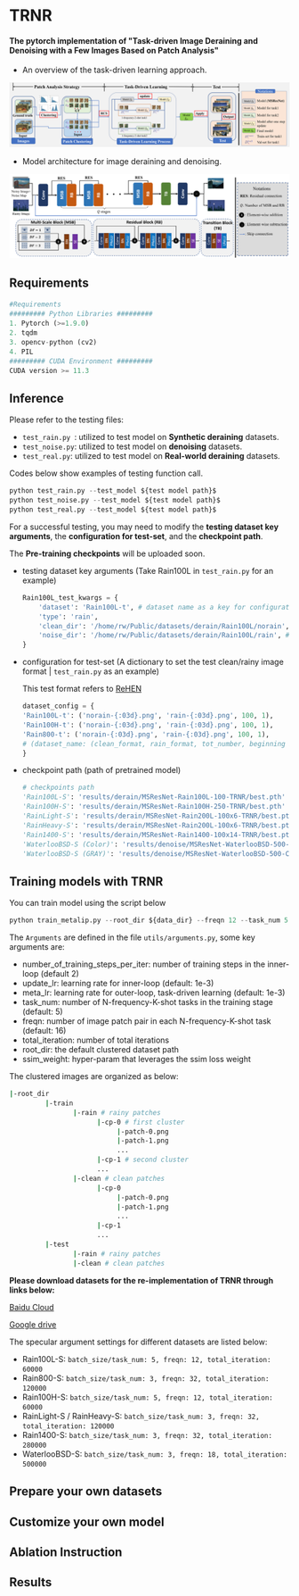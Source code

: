 # TRNR
#### The pytorch implementation of "Task-driven Image Deraining and Denoising with a Few Images Based on Patch Analysis"

* An overview of the task-driven learning approach.

![img](feature_visualization/TRNR.png)

* Model architecture for image deraining and denoising. 

![img](feature_visualization/net.png)

## Requirements

```python
#Requirements
######### Python Libraries #########
1. Pytorch (>=1.9.0)
2. tqdm
3. opencv-python (cv2)
4. PIL
######### CUDA Environment #########
CUDA version >= 11.3
```

## Inference

Please refer to the testing files:

- `test_rain.py `: utilized to test model on **Synthetic deraining**  datasets.
- `test_noise.py`: utilized to test model on **denoising** datasets.
- `test_real.py`: utilized to test model on **Real-world deraining** datasets.

Codes below show examples of testing function call.

```python
python test_rain.py --test_model ${test model path}$
python test_noise.py --test_model ${test model path}$
python test_real.py --test_model ${test model path}$
```

For a successful testing, you may need to modify the **testing dataset key arguments**, the **configuration for test-set**, and the **checkpoint path**. 

The **Pre-training checkpoints** will be uploaded soon.

- testing dataset key arguments (Take Rain100L in `test_rain.py` for an example)

  ```python
  Rain100L_test_kwargs = {
      'dataset': 'Rain100L-t', # dataset name as a key for configuration 
      'type': 'rain', 
      'clean_dir': '/home/rw/Public/datasets/derain/Rain100L/norain', # ground truth folder
      'noise_dir': '/home/rw/Public/datasets/derain/Rain100L/rain', # rainy image folder
  }
  ```

- configuration for test-set (A dictionary to set the test clean/rainy image format | `test_rain.py` as an example)

  This test format refers to [ReHEN](https://github.com/nnUyi/ReHEN)

  ```python
  dataset_config = {
  'Rain100L-t': ('norain-{:03d}.png', 'rain-{:03d}.png', 100, 1),
  'Rain100H-t': ('norain-{:03d}.png', 'rain-{:03d}.png', 100, 1),
  'Rain800-t': ('norain-{:03d}.png', 'rain-{:03d}.png', 100, 1),
  # (dataset_name: (clean_format, rain_format, tot_number, beginning index))
  }
  ```

- checkpoint path (path of pretrained model)

  ```python
  # checkpoints path 
  'Rain100L-S': 'results/derain/MSResNet-Rain100L-100-TRNR/best.pth'
  'Rain100H-S': 'results/derain/MSResNet-Rain100H-250-TRNR/best.pth'
  'RainLight-S': 'results/derain/MSResNet-Rain200L-100x6-TRNR/best.pth'
  'RainHeavy-S': 'results/derain/MSResNet-Rain200L-100x6-TRNR/best.pth'
  'Rain1400-S': 'results/derain/MSResNet-Rain1400-100x14-TRNR/best.pth'
  'WaterlooBSD-S (Color)': 'results/denoise/MSResNet-WaterlooBSD-500-Color-TRNR/best.pth'
  'WaterlooBSD-S (GRAY)': 'results/denoise/MSResNet-WaterlooBSD-500-Color-TRNR/best.pth'
  ```

## Training models with TRNR

You can train model using the script below

```python
python train_metalip.py --root_dir ${data_dir} --freqn 12 --task_num 5 --meta_lr 0.001 --update_lr 0.001 --number_of_training_steps_per_iter 2 --batch_size 5 --ssim_weight 5.0 --total_iteration 60000 --channel_weight 0.0 
```

The `Arguments` are defined in the file `utils/arguments.py`, some key arguments are:

- number_of_training_steps_per_iter: number of training steps in the inner-loop (default 2)
-  update_lr: learning rate for inner-loop (default: 1e-3)
- meta_lr: learning rate for outer-loop, task-driven learning (default: 1e-3)
- task_num: number of N-frequency-K-shot tasks in the training stage (default: 5)
- freqn: number of image patch pair in each N-frequency-K-shot task (default: 16)
- total_iteration: number of total iterations
- root_dir: the default clustered dataset path
- ssim_weight: hyper-param that leverages the ssim loss weight

The clustered images are organized as below:

```bash
|-root_dir
         |-train
                |-rain # rainy patches
                      |-cp-0 # first cluster
                           |-patch-0.png
                           |-patch-1.png
                           ...
                      |-cp-1 # second cluster
                      ...
                |-clean # clean patches
                      |-cp-0
                           |-patch-0.png
                           |-patch-1.png
                           ...
                      |-cp-1
                      ...
         |-test
                |-rain # rainy patches
                |-clean # clean patches
```

**Please download datasets for the re-implementation of TRNR through links below:**

[Baidu Cloud](https://pan.baidu.com/s/1Izk3e8XThCE0wGJ_neCt3A?pwd=otjs)

[Google drive](https://drive.google.com/drive/folders/14qWdyxcbw7FMpWGWBQL5ubzgOIbGR7IP?usp=sharing)

The specular argument settings for different datasets are listed below:

- Rain100L-S: `batch_size/task_num: 5, freqn: 12, total_iteration: 60000`
- Rain800-S: `batch_size/task_num: 3, freqn: 32, total_iteration: 120000`
- Rain100H-S: `batch_size/task_num: 5, freqn: 12, total_iteration: 60000`
- RainLight-S / RainHeavy-S: `batch_size/task_num: 3, freqn: 32, total_iteration: 120000`
- Rain1400-S: `batch_size/task_num: 3, freqn: 32, total_iteration: 280000`
- WaterlooBSD-S: `batch_size/task_num: 3, freqn: 18, total_iteration: 500000`

## Prepare your own datasets

## Customize your own model

## Ablation Instruction

## Results



